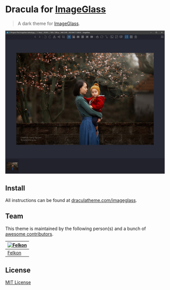 # Dracula for [ImageGlass](https://imageglass.org/)

> A dark theme for [ImageGlass](https://imageglass.org/).

![Screenshot](./screenshot.jpg)

## Install

All instructions can be found at [draculatheme.com/imageglass](https://draculatheme.com/imageglass).

## Team

This theme is maintained by the following person(s) and a bunch of [awesome contributors](https://github.com/dracula/imageglass/graphs/contributors).

[![Felkon](https://github.com/felkonex.png?size=100)](https://github.com/FelkonEx) |
--- |
[Felkon](https://github.com/felkonex) |

## License

[MIT License](./LICENSE)